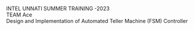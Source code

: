 INTEL UNNATI SUMMER TRAINING -2023                 
TEAM Ace                                                         
Design and Implementation of Automated Teller Machine (FSM) Controller

